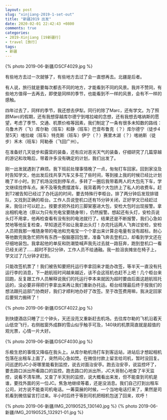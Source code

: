 ```yaml
---
layout: post
slug: "xinjiang-2019-1-set-out"
title: "新疆2019 出发"
date: 2020-02-01 22:42:43 +0800
comments: true
categories:
- 2019-Xinjiang [19新疆行]
- travel [旅行]
tags:
- 新疆
---
```


{% photo 2019-06-新疆/DSCF4029.jpg %}

有些地方去过一次就够了，有些地方去过了会一直想再去。北疆是后者。

有人说，旅行就是要每次都去不同的地方，才能看到不同的风景。我并不赞同，有些地方值得一去再去，即使是同样的季节，也能看到不一样的风景，会有不一样的感触。

四年过去了，同样的季节，我还想去伊犁。同行的除了Marc，还有学文。为了照顾Marc的假期，还有我想穿越库尔德宁到喀拉峻的念想，还有我想去喀纳斯的愿望，考虑了季节、交通、机票价格等因素，我们制定了一条有很多未知数的路线：乌鲁木齐（飞）库尔勒（班车）和静（班车）巴音布鲁克（？）库尔德宁（徒步4至5天）喀拉峻（班车）特克斯（班车）伊宁（？）赛里木湖（？）喀纳斯（徒步）禾木（班车）阿勒泰（飞回广州）。

<!-- more -->

在准备好几天徒步和露营的装备，还有应对恶劣天气的装备，仔细研究了几篇穿越的游记和攻略后，带着许多没有确定的计划，我们出发了。

刚一出发就遇到了麻烦。我下班前处理事情晚了一点，匆匆打车回家。回到家没及时告知学文，他出发后找共享汽车又多花了些时间，等到接上我的时候已经比计划晚了半小时。到了机场没找到停车点，多转了一圈后我带着两人的大包先下车，学文继续找停车点。来不及等免费摆渡车，我背着两个大包挤上了私人的收费车。赶到T2被告知已经过了办托运的时间，要去特殊行李柜台。排了两分钟后发现排错队，又找到正确的柜台。工作人员说登机口还有15分钟关闭，正好学文已经赶过来，我估计可以赶上。按要求把外挂的三脚架塞进大包，安检大包时出现报警。拿出相机电池（原以为只有充电宝要随身带），仍然报警。想起还有头灯，安检员说头灯不用拿，他再检查看有没有别的电池就行了。结果还是不断报警，我们心急如焚地等他反复检查，早知道还不如让我拿出头灯！办完托运两人飞奔过安检，安检人员把我那一堆随身带的电池和充电宝一个个拿出来计算总电量有没有超标。耐心等他数完我急忙把所有东西一股脑塞回包里，准备飞奔去登机口，却看到学文还在仔细地装包。我拿起他的单反和防潮垫喊声我先过去就一路狂奔，跑到登机口一看已经关闭了……超时不到2分钟，工作人员不给通融。我一脸沮丧摊坐在椅子上，学文过了几分钟才赶到。

只能改签机票了！我们被告知要把托运行李拿回来才能办改签，等半天一直没有托运行李的消息，下一趟航班时间越来越近，该不会这班机也赶不上吧！几个柜台来回跑，反复跟工作人员解释说我们的托运行李本来就因为超时要由后面这趟航班托运的，没必要非得把行李拿出来再让我们重新办托运。柜台经理最后终于按我们的想法跟托运部门协商好，我们才顺利地办好了改签。至于改签费用嘛，我决定回家后要努力搬砖了！

{% photo 2019-06-新疆/DSCF4022.jpg %}

到快捷酒店只睡了三个钟头，天还没亮又重新赶去机场。去往库尔勒的飞机沿着天山低空飞行，右侧舷窗外成群的雪山似乎触手可及，140块的机票简直就是超值的观光票，心情一片大好。

{% photo 2019-06-新疆/DSCF4030.jpg %}

乐极生悲的事情又降临在我头上。从库尔勒机场打车到客运站，进站后才想起相机包落在出租车上面了，突然间心急如焚。在微信付款上留言给司机，暂时没回复。问巡逻的JC小哥哪里能看到监控，说去对面治安亭。跑去治安亭，说监控坏了，要去路口派出所看路口的监控。跑去路口的派出所，JC大哥耐心地查了半天监控，说看不清车牌。又查了半天别的监控，说大概看出来发，但不能查到司机是谁，要找外面的另一位JC。焦急地继续等着，还是没消息。我们自己打到出租车公司，对方说不能查司机电话。一筹莫展的时候，一个当地电话打来了，果然是司机看到微信留言打过来。半小时后终于等到司机把相机包送了回来，欢呼！

{% photo 2019-06-新疆/IMG_20190525_130140.jpg %}
{% photo 2019-06-新疆/IMG_20190525_132921-01.jpg %}
